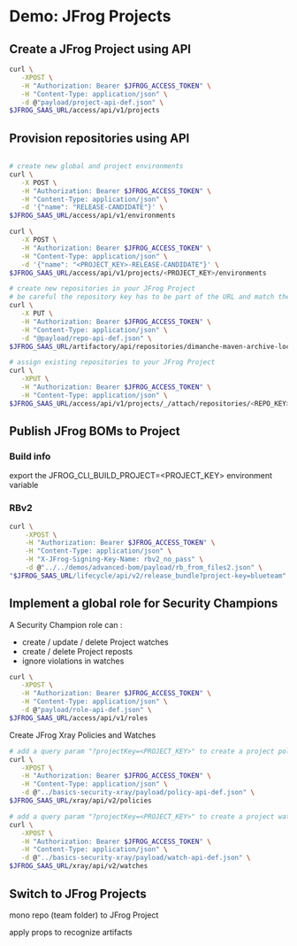 # Demo: JFrog Projects

## Create a JFrog Project using API

```bash
curl \
   -XPOST \
   -H "Authorization: Bearer $JFROG_ACCESS_TOKEN" \
   -H "Content-Type: application/json" \
   -d @"payload/project-api-def.json" \
$JFROG_SAAS_URL/access/api/v1/projects
```

## Provision repositories using API

```bash

# create new global and project environments
curl \
   -X POST \
   -H "Authorization: Bearer $JFROG_ACCESS_TOKEN" \
   -H "Content-Type: application/json" \
   -d '{"name": "RELEASE-CANDIDATE"}' \
$JFROG_SAAS_URL/access/api/v1/environments

curl \
   -X POST \
   -H "Authorization: Bearer $JFROG_ACCESS_TOKEN" \
   -H "Content-Type: application/json" \
   -d '{"name": "<PROJECT_KEY>-RELEASE-CANDIDATE"}' \
$JFROG_SAAS_URL/access/api/v1/projects/<PROJECT_KEY>/environments

# create new repositories in your JFrog Project
# be careful the repository key has to be part of the URL and match the "key" in the JSON payload !
curl \
   -X PUT \
   -H "Authorization: Bearer $JFROG_ACCESS_TOKEN" \
   -H "Content-Type: application/json" \
   -d "@payload/repo-api-def.json" \
$JFROG_SAAS_URL/artifactory/api/repositories/dimanche-maven-archive-local

# assign existing repositories to your JFrog Project
curl \
   -XPUT \
   -H "Authorization: Bearer $JFROG_ACCESS_TOKEN" \
   -H "Content-Type: application/json" \
$JFROG_SAAS_URL/access/api/v1/projects/_/attach/repositories/<REPO_KEY>/<PROJECT_KEY>?force=true
```

## Publish JFrog BOMs to Project

### Build info

export the JFROG_CLI_BUILD_PROJECT=<PROJECT_KEY> environment variable

### RBv2

```bash
curl \
    -XPOST \
    -H "Authorization: Bearer $JFROG_ACCESS_TOKEN" \
    -H "Content-Type: application/json" \
    -H "X-JFrog-Signing-Key-Name: rbv2_no_pass" \
    -d @"../../demos/advanced-bom/payload/rb_from_files2.json" \
"$JFROG_SAAS_URL/lifecycle/api/v2/release_bundle?project-key=blueteam"
```

## Implement a global role for Security Champions

A Security Champion role can :

+ create / update / delete Project watches
+ create / delete Project reposts
+ ignore violations in watches

```bash
curl \
   -XPOST \
   -H "Authorization: Bearer $JFROG_ACCESS_TOKEN" \
   -H "Content-Type: application/json" \
   -d @"payload/role-api-def.json" \
$JFROG_SAAS_URL/access/api/v1/roles
```

Create JFrog Xray Policies and Watches

```bash
# add a query param "?projectKey=<PROJECT_KEY>" to create a project policy 
curl \
   -XPOST \
   -H "Authorization: Bearer $JFROG_ACCESS_TOKEN" \
   -H "Content-Type: application/json" \
   -d @"../basics-security-xray/payload/policy-api-def.json" \
$JFROG_SAAS_URL/xray/api/v2/policies

# add a query param "?projectKey=<PROJECT_KEY>" to create a project watch
curl \
   -XPOST \
   -H "Authorization: Bearer $JFROG_ACCESS_TOKEN" \
   -H "Content-Type: application/json" \
   -d @"../basics-security-xray/payload/watch-api-def.json" \
$JFROG_SAAS_URL/xray/api/v2/watches
```

## Switch to JFrog Projects

mono repo (team folder) to JFrog Project

apply props to recognize artifacts

